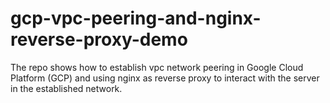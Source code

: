 # gcp-vpc-peering-and-nginx-reverse-proxy-demo
The repo shows how to establish vpc network peering in Google Cloud Platform (GCP) and using nginx as reverse proxy to interact with the server in the established network.
